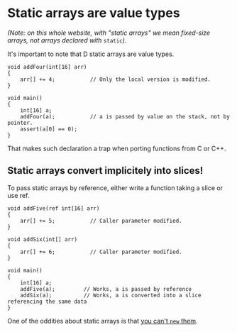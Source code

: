 Static arrays are value types
=============================

_(Note: on this whole website, with "static arrays" we mean fixed-size arrays, not arrays declared with_ `static`_)._

It's important to note that D static arrays are value types.

```
void addFour(int[16] arr)
{
    arr[] += 4;           // Only the local version is modified.
}

void main()
{
    int[16] a;
    addFour(a);           // a is passed by value on the stack, not by pointer.
    assert(a[0] == 0);
}
```

That makes such declaration a trap when porting functions from C or C++.

## Static arrays convert implicitely into slices!

To pass static arrays by reference, either write a function taking a slice or use ref.

```
void addFive(ref int[16] arr)
{
    arr[] += 5;           // Caller parameter modified.
}

void addSix(int[] arr)
{
    arr[] += 6;           // Caller parameter modified.
}

void main()
{
    int[16] a;
    addFive(a);         // Works, a is passed by reference
    addSix(a);          // Works, a is converted into a slice referencing the same data
}
```

One of the oddities about static arrays is that [you can't `new` them](#One-does-not-simply-call-new-for-static-arrays).

